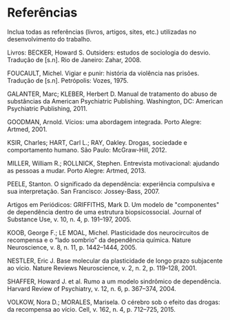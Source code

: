 # Referências

Inclua todas as referências (livros, artigos, sites, etc.) utilizadas no desenvolvimento do trabalho.

Livros:
BECKER, Howard S. Outsiders: estudos de sociologia do desvio. Tradução de [s.n]. Rio de Janeiro: Zahar, 2008.

FOUCAULT, Michel. Vigiar e punir: história da violência nas prisões. Tradução de [s.n]. Petrópolis: Vozes, 1975.

GALANTER, Marc; KLEBER, Herbert D. Manual de tratamento do abuso de substâncias da American Psychiatric Publishing. Washington, DC: American Psychiatric Publishing, 2011.

GOODMAN, Arnold. Vícios: uma abordagem integrada. Porto Alegre: Artmed, 2001.

KSIR, Charles; HART, Carl L.; RAY, Oakley. Drogas, sociedade e comportamento humano. São Paulo: McGraw-Hill, 2012.

MILLER, William R.; ROLLNICK, Stephen. Entrevista motivacional: ajudando as pessoas a mudar. Porto Alegre: Artmed, 2013.

PEELE, Stanton. O significado da dependência: experiência compulsiva e sua interpretação. San Francisco: Jossey-Bass, 2007.

Artigos em Periódicos:
GRIFFITHS, Mark D. Um modelo de "componentes" de dependência dentro de uma estrutura biopsicossocial. Journal of Substance Use, v. 10, n. 4, p. 191–197, 2005.

KOOB, George F.; LE MOAL, Michel. Plasticidade dos neurocircuitos de recompensa e o “lado sombrio” da dependência química. Nature Neuroscience, v. 8, n. 11, p. 1442–1444, 2005.

NESTLER, Eric J. Base molecular da plasticidade de longo prazo subjacente ao vício. Nature Reviews Neuroscience, v. 2, n. 2, p. 119–128, 2001.

SHAFFER, Howard J. et al. Rumo a um modelo sindrômico de dependência. Harvard Review of Psychiatry, v. 12, n. 6, p. 367–374, 2004.

VOLKOW, Nora D.; MORALES, Marisela. O cérebro sob o efeito das drogas: da recompensa ao vício. Cell, v. 162, n. 4, p. 712–725, 2015.
